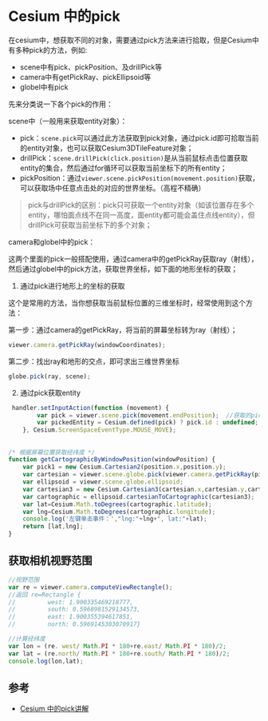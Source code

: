 # Cesium 中的pick

在cesium中，想获取不同的对象，需要通过pick方法来进行拾取，但是Cesium中有多种pick的方法，例如:
- scene中有pick、pickPosition、及drillPick等
- camera中有getPickRay、pickEllipsoid等
- globel中有pick

先来分类说一下各个pick的作用：

scene中（一般用来获取entity对象）：

- pick：`scene.pick`可以通过此方法获取到pick对象，通过pick.id即可拾取当前的entity对象，也可以获取Cesium3DTileFeature对象；
- drillPick：`scene.drillPick(click.position)`是从当前鼠标点击位置获取entity的集合，然后通过for循环可以获取当前坐标下的所有entity；
- pickPosition：通过`viewer.scene.pickPosition(movement.position)`获取，可以获取场中任意点击处的对应的世界坐标。（高程不精确）

> pick与drillPick的区别：pick只可获取一个entity对象（如该位置存在多个entity，哪怕面点线不在同一高度，面entity都可能会盖住点线entity），但drillPick可获取当前坐标下的多个对象；

camera和globel中的pick：

这两个里面的pick一般搭配使用，通过camera中的getPickRay获取ray（射线），然后通过globel中的pick方法，获取世界坐标，如下面的地形坐标的获取；

1. 通过pick进行地形上的坐标的获取

这个是常用的方法，当你想获取当前鼠标位置的三维坐标时，经常使用到这个方法：

第一步：通过camera的getPickRay，将当前的屏幕坐标转为ray（射线）；

``` js
viewer.camera.getPickRay(windowCoordinates);
```
第二步：找出ray和地形的交点，即可求出三维世界坐标
```js
globe.pick(ray, scene);
```

2. 通过pick获取entity 
``` js
 handler.setInputAction(function (movement) {
        var pick = viewer.scene.pick(movement.endPosition);  //获取的pick对象
        var pickedEntity = Cesium.defined(pick) ? pick.id : undefined; //pick.id即为entity
    }, Cesium.ScreenSpaceEventType.MOUSE_MOVE);
```
##

``` js
/* 根据屏幕位置获取经纬度 */
function getCartographicByWindowPosition(windowPosition) {
	var pick1 = new Cesium.Cartesian2(position.x,position.y);
	var cartesian = viewer.scene.globe.pick(viewer.camera.getPickRay(pick1),viewer.scene);
	var ellipsoid = viewer.scene.globe.ellipsoid;
	var cartesian3 = new Cesium.Cartesian3(cartesian.x,cartesian.y,cartesian.z);
	var cartographic = ellipsoid.cartesianToCartographic(cartesian3);
	var lat=Cesium.Math.toDegrees(cartographic.latitude);
	var lng=Cesium.Math.toDegrees(cartographic.longitude);
	console.log('左键单击事件：',"lng:"+lng+", lat:"+lat);
	return [lat,lng];
}
```
## 获取相机视野范围

``` js
//视野范围
var re = viewer.camera.computeViewRectangle();
//返回 re=Rectangle {
//         west: 1.900335469218777,
//         south: 0.5968981529134573,
//         east: 1.900355394617851,
//         north: 0.5969145303070917}

//计算经纬度
var lon = (re. west/ Math.PI * 180+re.east/ Math.PI * 180)/2;
var lat = (re.north/ Math.PI * 180+re.south/ Math.PI * 180)/2;
console.log(lon,lat);
```


## 参考

- [Cesium 中的pick讲解](https://blog.csdn.net/caozl1132/article/details/90257043)